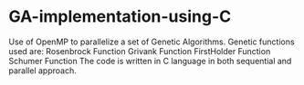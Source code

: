 # GA-implementation-using-C
Use of OpenMP to parallelize a set of Genetic Algorithms. Genetic functions used are:
Rosenbrock Function
Grivank Function
FirstHolder Function
Schumer Function
The code is written in C language in both sequential and parallel approach.
